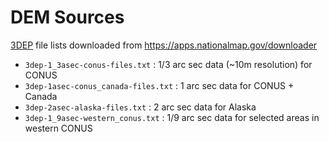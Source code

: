 # DEM Sources

[3DEP](https://www.usgs.gov/3d-elevation-program) file lists downloaded from https://apps.nationalmap.gov/downloader

- `3dep-1_3asec-conus-files.txt`  : 1/3 arc sec data (~10m resolution) for CONUS
- `3dep-1asec-conus_canada-files.txt` : 1 arc sec data for CONUS + Canada
- `3dep-2asec-alaska-files.txt` : 2 arc sec data for Alaska
- `3dep-1_9asec-western_conus.txt` : 1/9 arc sec data for selected areas in western CONUS
